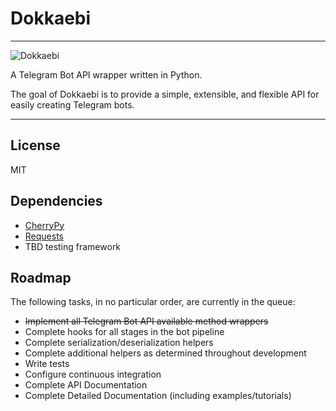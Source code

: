 # Dokkaebi

----

![Dokkaebi](https://upload.wikimedia.org/wikipedia/commons/thumb/9/97/%EC%82%B0%EC%88%98%EA%B7%80%EB%AC%B8%EC%A0%84.jpg/330px-%EC%82%B0%EC%88%98%EA%B7%80%EB%AC%B8%EC%A0%84.jpg)

A Telegram Bot API wrapper written in Python.

The goal of Dokkaebi is to provide a simple, extensible, and flexible API for easily creating Telegram bots. 

----

## License

MIT

## Dependencies

- [CherryPy](https://cherrypy.org)
- [Requests](https://2.python-requests.org/en/master/)
- TBD testing framework

## Roadmap

The following tasks, in no particular order, are currently in the queue:

- ~~Implement all Telegram Bot API available method wrappers~~
- Complete hooks for all stages in the bot pipeline
- Complete serialization/deserialization helpers
- Complete additional helpers as determined throughout development
- Write tests
- Configure continuous integration
- Complete API Documentation
- Complete Detailed Documentation (including examples/tutorials)